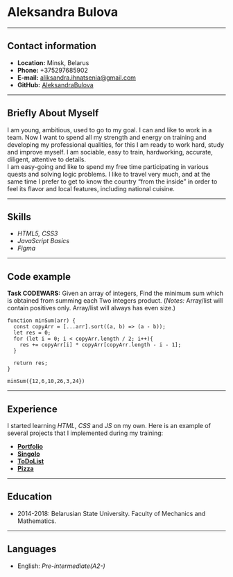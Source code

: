 # Aleksandra Bulova
***

## Contact information

- **Location:**  Minsk, Belarus
- **Phone:** +375297685902
- **E-mail:** aliksandra.ihnatsenia@gmail.com
- **GitHub:** [AleksandraBulova](https://github.com/AleksandraBulova)
***

## Briefly About Myself

I am young, ambitious, used to go to my goal. I can and like to work in a team. Now I want to spend all my strength and energy on training and developing my professional qualities, for this I am ready to work hard, study and improve myself. I am sociable, easy to train, hardworking, accurate, diligent, attentive to details.  
I am easy-going and like to spend my free time participating in various quests and solving logic problems. I like to travel very much, and at the same time I prefer to get to know the country “from the inside” in order to feel its flavor and local features, including national cuisine.
***

## Skills

- *HTML5, CSS3* 
- *JavaScript Basics*
- *Figma*
***

## Code example

**Task CODEWARS:** Given an array of integers, Find the minimum sum which is obtained from summing each Two integers product. (*Notes:* Array/list will contain positives only. Array/list will always has even size.)

```
function minSum(arr) {
  const copyArr = [...arr].sort((a, b) => (a - b));
  let res = 0;
  for (let i = 0; i < copyArr.length / 2; i++){
    res += copyArr[i] * copyArr[copyArr.length - i - 1];
  }

  return res;
}

minSum({12,6,10,26,3,24})
```
***

## Experience

I started learning *HTML*, *CSS* and *JS* on my own. Here is an example of several projects that I implemented during my training:  
* [**Portfolio**](https://aleksandrabulova.github.io/Portfolio)
* [**Singolo**](https://aleksandrabulova.github.io/singolo)
* [**ToDoList**](https://aleksandrabulova.github.io/ToDoList)
* [**Pizza**](https://aleksandrabulova.github.io/Pizza)
***

## Education

* 2014-2018: Belarusian State University. Faculty of Mechanics and Mathematics.
***

## Languages

* English: *Pre-intermediate(A2-)*

